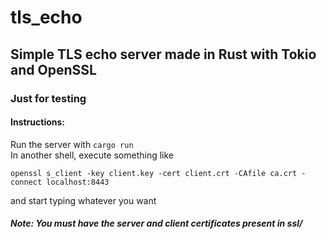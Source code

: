 # tls_echo
## Simple TLS echo server made in Rust with Tokio and OpenSSL
### Just for testing
#### Instructions:
Run the server with `cargo run`
<br/>
In another shell, execute something like
```
openssl s_client -key client.key -cert client.crt -CAfile ca.crt -connect localhost:8443
```
and start typing whatever you want
##### Note: You must have the server and client certificates present in ssl/
